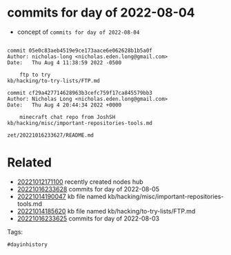 # commits for day of 2022-08-04

- concept of `commits for day of 2022-08-04`

```

commit 05e0c83aeb4519e9ce173aace6e062628b1b5a0f
Author: nicholas-long <nicholas.eden.long@gmail.com>
Date:   Thu Aug 4 11:38:59 2022 -0500

    ftp to try
kb/hacking/to-try-lists/FTP.md

commit cf29a427714628963b3cefc759f17ca845579bb3
Author: Nicholas Long <nicholas.eden.long@gmail.com>
Date:   Thu Aug 4 20:44:34 2022 +0000

    minecraft chat repo from JoshSH
kb/hacking/misc/important-repositories-tools.md
```

` zet/20221016233627/README.md `

# Related

- [20221012171100](/zet/20221012171100/README.md) recently created nodes hub
- [20221016233628](/zet/20221016233628/README.md) commits for day of 2022-08-05
- [20221014190047](/zet/20221014190047/README.md) kb file named kb/hacking/misc/important-repositories-tools.md
- [20221014185620](/zet/20221014185620/README.md) kb file named kb/hacking/to-try-lists/FTP.md
- [20221016233625](/zet/20221016233625/README.md) commits for day of 2022-08-03

Tags:

    #dayinhistory
